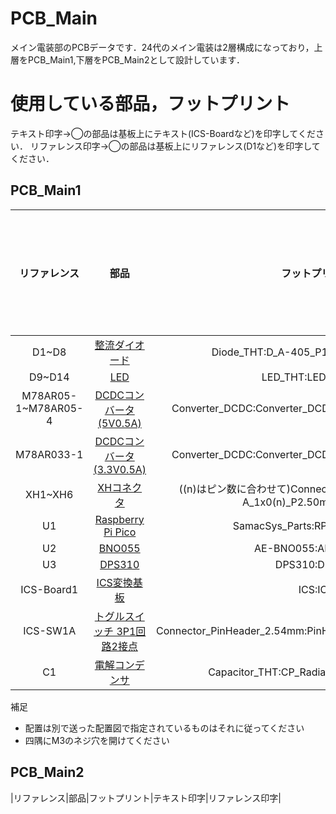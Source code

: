 # PCB_Main
メイン電装部のPCBデータです．24代のメイン電装は2層構成になっており，上層をPCB_Main1,下層をPCB_Main2として設計しています．

# 使用している部品，フットプリント
テキスト印字→◯の部品は基板上にテキスト(ICS-Boardなど)を印字してください．
リファレンス印字→◯の部品は基板上にリファレンス(D1など)を印字してください．
## PCB_Main1
|リファレンス|部品|フットプリント|テキスト印字|リファレンス印字|
|:---:|:---:|:---:|:---:|:---:|
|D1~D8|[整流ダイオード](https://akizukidenshi.com/catalog/g/gI-08327/)|Diode_THT:D_A-405_P10.16mm_Horizontal|✕|✕|
|D9~D14|[LED](https://akizukidenshi.com/catalog/g/gI-06247/)|LED_THT:LED_D5.0mm|◯|✕|
|M78AR05-1~M78AR05-4|[DCDCコンバータ(5V0.5A)](https://akizukidenshi.com/catalog/g/gM-07179/)|Converter_DCDC:Converter_DCDC_RECOM_R-78E-0.5_THT|✕|◯|
|M78AR033-1|[DCDCコンバータ(3.3V0.5A)](https://akizukidenshi.com/catalog/g/gM-07178/)|Converter_DCDC:Converter_DCDC_RECOM_R-78E-0.5_THT|✕|◯|
|XH1~XH6|[XHコネクタ](https://akizukidenshi.com/catalog/g/gC-12842/)|((n)はピン数に合わせて)Connector_JST:JST_XH_S4B-XH-A_1x0(n)_P2.50mm_Horizontal|◯|✕|
|U1|[Raspberry Pi Pico](https://akizukidenshi.com/catalog/g/gM-16132/)|SamacSys_Parts:RPi_Pico_SMD_TH|✕|✕|
|U2|[BNO055](https://akizukidenshi.com/catalog/g/gK-16996/)|AE-BNO055:AE-BNO055|◯|✕|
|U3|[DPS310](https://www.switch-science.com/products/6286)|DPS310:DPS310|◯|✕|
|ICS-Board1|[ICS変換基板](https://www.amazon.co.jp/dp/B07XYZWJGD)|ICS:ICS|✕|✕|
|ICS-SW1A|[トグルスイッチ 3P1回路2接点](https://akizukidenshi.com/catalog/g/gP-12406/)|Connector_PinHeader_2.54mm:PinHeader_1x03_P2.54mm_Vertical|◯|✕|
|C1|[電解コンデンサ](https://akizukidenshi.com/catalog/g/gP-17897/)|Capacitor_THT:CP_Radial_D5.0mm_P2.50mm|✕|◯|

補足  
- 配置は別で送った配置図で指定されているものはそれに従ってください
- 四隅にM3のネジ穴を開けてください

## PCB_Main2
|リファレンス|部品|フットプリント|テキスト印字|リファレンス印字|



